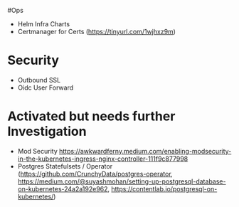 #Ops
- Helm Infra Charts
- Certmanager for Certs (https://tinyurl.com/1wjhxz9m)

# Security
- Outbound SSL
- Oidc User Forward

# Activated but needs further Investigation
- Mod Security https://awkwardferny.medium.com/enabling-modsecurity-in-the-kubernetes-ingress-nginx-controller-111f9c877998
- Postgres Statefulsets / Operator (https://github.com/CrunchyData/postgres-operator, https://medium.com/@suyashmohan/setting-up-postgresql-database-on-kubernetes-24a2a192e962, https://contentlab.io/postgresql-on-kubernetes/)

